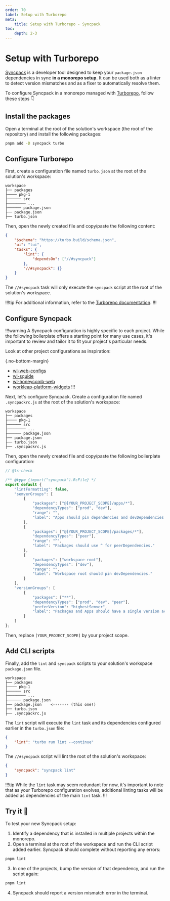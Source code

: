 ```yaml
---
order: 70
label: Setup with Turborepo
meta:
    title: Setup with Turborepo - Syncpack
toc:
    depth: 2-3
---
```


# Setup with Turborepo

[Syncpack](https://jamiemason.github.io/syncpack/) is a developer tool designed to keep your `package.json` dependencies in sync **in a monorepo setup**.  It can be used both as a linter to detect version mismatches and as a fixer to automatically resolve them.

To configure Syncpack in a monorepo managed with [Turborepo](https://turborepo.com/), follow these steps 👇

## Install the packages

Open a terminal at the root of the solution's workspace (the root of the repository) and install the following packages:

```bash
pnpm add -D syncpack turbo
```

## Configure Turborepo

First, create a configuration file named `turbo.json` at the root of the solution's workspace:

``` !#8
workspace
├── packages
├──── pkg-1
├────── src
├──────── ...
├────── package.json
├── package.json
├── turbo.json
```

Then, open the newly created file and copy/paste the following content:

```json !#5-8
{
    "$schema": "https://turbo.build/schema.json",
    "ui": "tui",
    "tasks": {
        "lint": {
            "dependsOn": ["//#syncpack"]
        },
        "//#syncpack": {}
    }
}
```

The `//#syncpack` task will only execute the `syncpack` script at the root of the solution's workspace.

!!!tip
For additional information, refer to the [Turborepo documentation](https://turborepo.com/docs).
!!!

## Configure Syncpack

!!!warning
A Syncpack configuration is highly specific to each project. While the following boilerplate offers a starting point for many use cases, it's important to review and tailor it to fit your project's particular needs.

Look at other project configurations as inspiration:

{.no-bottom-margin}
- [wl-web-configs](https://github.com/workleap/wl-web-configs/blob/main/.syncpackrc.js)
- [wl-squide](https://github.com/workleap/wl-squide/blob/main/.syncpackrc.js)
- [wl-honeycomb-web](https://github.com/workleap/wl-honeycomb-web/blob/main/.syncpackrc.js)
- [workleap-platform-widgets](https://dev.azure.com/workleap/WorkleapPlatform/_git/workleap-platform-widgets?path=/.syncpackrc.js)
!!!

Next, let's configure Syncpack. Create a configuration file named `.syncpackrc.js` at the root of the solution's workspace:

``` !#9
workspace
├── packages
├──── pkg-1
├────── src
├──────── ...
├────── package.json
├── package.json
├── turbo.json
├── .syncpackrc.js
```

Then, open the newly created file and copy/paste the following boilerplate configuration:

```js .syncpackrc.js
// @ts-check

/** @type {import("syncpack").RcFile} */
export default {
    "lintFormatting": false,
    "semverGroups": [
        {
            "packages": ["@[YOUR_PROJECT_SCOPE]/apps/*"],
            "dependencyTypes": ["prod", "dev"],
            "range": "",
            "label": "Apps should pin dependencies and devDependencies."
        },
        {
            "packages": ["@[YOUR_PROJECT_SCOPE]/packages/*"],
            "dependencyTypes": ["peer"],
            "range": "^",
            "label": "Packages should use ^ for peerDependencies."
        },
        {
            "packages": ["workspace-root"],
            "dependencyTypes": ["dev"],
            "range": "",
            "label": "Workspace root should pin devDependencies."
        }
    ],
    "versionGroups": [
        {
            "packages": ["**"],
            "dependencyTypes": ["prod", "dev", "peer"],
            "preferVersion": "highestSemver",
            "label": "Packages and Apps should have a single version across the repository."
        }
    ]
};
```

Then, replace `[YOUR_PROJECT_SCOPE]` by your project scope.

## Add CLI scripts

Finally, add the `lint` and `syncpack` scripts to your solution's workspace `package.json` file.

``` !#7
workspace
├── packages
├──── pkg-1
├────── src
├──────── ...
├────── package.json
├── package.json    <------- (this one!)
├── turbo.json
├── .syncpackrc.js
```

The `lint` script will execute the `lint` task and its dependencies configured earlier in the `turbo.json` file:

```json package.json
{
    "lint": "turbo run lint --continue"
}
```

The `//#syncpack` script will lint the root of the solution's workspace:

```json package.json
{
    "syncpack": "syncpack lint"
}
```

!!!tip
While the `lint` task may seem redundant for now, it's important to note that as your Turborepo configuration evolves, additional linting tasks will be added as dependencies of the main `lint` task.
!!!

## Try it :rocket:

To test your new Syncpack setup:

1. Identify a dependency that is installed in multiple projects within the monorepo.
2. Open a terminal at the root of the workspace and run the CLI script added earlier. Syncpack should complete without reporting any errors:

```bash
pnpm lint
```

3. In one of the projects, bump the version of that dependency, and run the script again:

```bash
pnpm lint
```

4. Syncpack should report a version mismatch error in the terminal.


